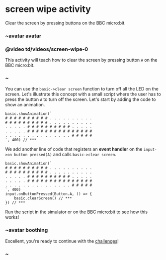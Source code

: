 # screen wipe activity

Clear the screen by pressing buttons on the BBC micro:bit.

### ~avatar avatar

### @video td/videos/screen-wipe-0

This activity will teach how to clear the screen by pressing button ``A`` on the BBC micro:bit.

### ~

You can use the `basic->clear screen` function to turn off all the LED on the screen. Let's illustrate this concept with a small script where the user has to press the button ``A`` to turn off the screen. Let's start by adding the code to show an animation.

```
basic.showAnimation(`
# # # # # # # # # # . . . . . . . . . .
# # # # # # # # # # . . . . . . . . . .
. . . . . # # # # # # # # # # . . . . .
. . . . . # # # # # # # # # # # # # # #
. . . . . . . . . . . . . . . # # # # #
`, 400) // ***
```

We add another line of code that registers an **event handler** on the `input->on button pressed(A)` and calls `basic->clear screen`.

```
basic.showAnimation(`
# # # # # # # # # # . . . . . . . . . .
# # # # # # # # # # . . . . . . . . . .
. . . . . # # # # # # # # # # . . . . .
. . . . . # # # # # # # # # # # # # # #
. . . . . . . . . . . . . . . # # # # #
`, 400)
input.onButtonPressed(Button.A, () => {
    basic.clearScreen() // ***
}) // ***
```

Run the script in the simulator or on the BBC micro:bit to see how this works!

### ~avatar boothing

Excellent, you're ready to continue with the [challenges](/microbit/lessons/screen-wipe/challenges)!

### ~

